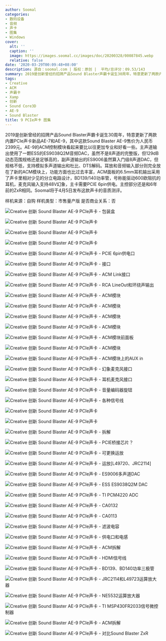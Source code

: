 ```yaml
---
author: Soomal
categories:
- 数码设备
- 音频
- 声卡
- 图集
- Windows
cover:
  alt: ''
  caption: ''
  image: https://images.soomal.cc/images/doc/20200328/00087845.webp
  relative: false
date: '2020-03-29T00:09:48+08:00'
description: 源自：soomal.com | 版权：原创 |  平均/总评分：09.53/143
summary: 2019是创新曾经的招牌产品Sound Blaster声霸卡诞生30周年，特意更新了两款内置PCIe声卡新品AE-7和AE-9，主声道输出使用了一颗ESS的ES9038Q2M音频DAC，支持模拟多声道输出和杜比、DTS解码。耳放和音频输入部分则完全放在了新的ACM模块上，可驱动600欧阻抗的耳机。
tags:
- Creative
- ACM
- 声霸卡
- Xamp
- 创新
- Sound Core3D
- AE-9
- Sound Blaster
title: 9 PCIe声卡 图集
---
```


2019是创新曾经的招牌产品Sound Blaster声霸卡诞生30周年，特意更新了两款内置PCIe声卡新品AE-7和AE-9，其中这款Sound Blaster AE-9售价为人民币2399元。AE-9的ACM控制模块看起来要比以往更加专业和好看一些。主声道输出使用了一颗ESS的ES9038Q2M音频DAC，虽然不是8声道的完整版，但129dB动态范围规格还是足够高的，副声道输出的ES9006虽然算入门级8声道DAC，但规格不低，支持模拟多声道输出和杜比、DTS解码。耳放和音频输入部分则完全放在了新的ACM模块上，功能方面也比过去丰富，ACM面板的6.5mm耳机输出采用了声卡里相对少见的分立电路设计，BD139/140功率管，号称能驱动600欧阻抗的耳机，麦克风输入支持48V幻象，主卡需要PCIE 6pin供电。主控部分还是和6年前的ZxR相同。Soomal将于4月5日发布这款声卡的音质测评。



样机来源：自购
样机类型：市售量产版
是否商业关系：否



![Creative 创新 Sound Blaster AE-9 PCIe声卡 - 包装盒](https://images.soomal.cc/images/doc/20200328/00087826.webp)



![Creative 创新 Sound Blaster AE-9 PCIe声卡](https://images.soomal.cc/images/doc/20200328/00087827.webp)



![Creative 创新 Sound Blaster AE-9 PCIe声卡](https://images.soomal.cc/images/doc/20200328/00087828.webp)



![Creative 创新 Sound Blaster AE-9 PCIe声卡](https://images.soomal.cc/images/doc/20200328/00087829.webp)



![Creative 创新 Sound Blaster AE-9 PCIe声卡 - PCIE 6pin供电口](https://images.soomal.cc/images/doc/20200328/00087830.webp)



![Creative 创新 Sound Blaster AE-9 PCIe声卡 - 接口](https://images.soomal.cc/images/doc/20200328/00087831.webp)



![Creative 创新 Sound Blaster AE-9 PCIe声卡 - ACM Link接口](https://images.soomal.cc/images/doc/20200328/00087832.webp)



![Creative 创新 Sound Blaster AE-9 PCIe声卡 - RCA LineOut和环绕声输出](https://images.soomal.cc/images/doc/20200328/00087833.webp)



![Creative 创新 Sound Blaster AE-9 PCIe声卡 - ACM模块](https://images.soomal.cc/images/doc/20200328/00087834.webp)



![Creative 创新 Sound Blaster AE-9 PCIe声卡 - ACM模块](https://images.soomal.cc/images/doc/20200328/00087835.webp)



![Creative 创新 Sound Blaster AE-9 PCIe声卡 - ACM模块](https://images.soomal.cc/images/doc/20200328/00087836.webp)



![Creative 创新 Sound Blaster AE-9 PCIe声卡 - ACM模块](https://images.soomal.cc/images/doc/20200328/00087837.webp)



![Creative 创新 Sound Blaster AE-9 PCIe声卡 - ACM模块前面板](https://images.soomal.cc/images/doc/20200328/00087838.webp)



![Creative 创新 Sound Blaster AE-9 PCIe声卡 - ACM模块](https://images.soomal.cc/images/doc/20200328/00087839.webp)



![Creative 创新 Sound Blaster AE-9 PCIe声卡 - ACM模块上的AUX in](https://images.soomal.cc/images/doc/20200328/00087840.webp)



![Creative 创新 Sound Blaster AE-9 PCIe声卡 - 幻象麦克风接口](https://images.soomal.cc/images/doc/20200328/00087841.webp)



![Creative 创新 Sound Blaster AE-9 PCIe声卡 - 耳机麦克风接口](https://images.soomal.cc/images/doc/20200328/00087842.webp)



![Creative 创新 Sound Blaster AE-9 PCIe声卡 - 音量编码器旋钮](https://images.soomal.cc/images/doc/20200328/00087843.webp)



![Creative 创新 Sound Blaster AE-9 PCIe声卡 - 各种信号线](https://images.soomal.cc/images/doc/20200328/00087844.webp)



![Creative 创新 Sound Blaster AE-9 PCIe声卡](https://images.soomal.cc/images/doc/20200328/00087845.webp)



![Creative 创新 Sound Blaster AE-9 PCIe声卡](https://images.soomal.cc/images/doc/20200328/00087846.webp)



![Creative 创新 Sound Blaster AE-9 PCIe声卡 - 拆解](https://images.soomal.cc/images/doc/20200328/00087847.webp)



![Creative 创新 Sound Blaster AE-9 PCIe声卡 - PCIE桥接芯片？](https://images.soomal.cc/images/doc/20200328/00087848.webp)



![Creative 创新 Sound Blaster AE-9 PCIe声卡 - 可更换运放](https://images.soomal.cc/images/doc/20200328/00087849.webp)



![Creative 创新 Sound Blaster AE-9 PCIe声卡 - 运放[L49720、JRC2114]](https://images.soomal.cc/images/doc/20200328/00087850.webp)



![Creative 创新 Sound Blaster AE-9 PCIe声卡 - ES9006多声道DAC](https://images.soomal.cc/images/doc/20200328/00087851.webp)



![Creative 创新 Sound Blaster AE-9 PCIe声卡 - ESS ES9038Q2M DAC](https://images.soomal.cc/images/doc/20200328/00087852.webp)



![Creative 创新 Sound Blaster AE-9 PCIe声卡 - TI PCM4220 ADC](https://images.soomal.cc/images/doc/20200328/00087853.webp)



![Creative 创新 Sound Blaster AE-9 PCIe声卡 - CA0132](https://images.soomal.cc/images/doc/20200328/00087854.webp)



![Creative 创新 Sound Blaster AE-9 PCIe声卡 - CA0113](https://images.soomal.cc/images/doc/20200328/00087855.webp)



![Creative 创新 Sound Blaster AE-9 PCIe声卡 - 滤波电容](https://images.soomal.cc/images/doc/20200328/00087856.webp)



![Creative 创新 Sound Blaster AE-9 PCIe声卡 - 供电口和电感](https://images.soomal.cc/images/doc/20200328/00087857.webp)



![Creative 创新 Sound Blaster AE-9 PCIe声卡 - ACM拆解](https://images.soomal.cc/images/doc/20200328/00087858.webp)



![Creative 创新 Sound Blaster AE-9 PCIe声卡 - HDMI信号线](https://images.soomal.cc/images/doc/20200328/00087859.webp)



![Creative 创新 Sound Blaster AE-9 PCIe声卡 - BD139、BD140功率三极管](https://images.soomal.cc/images/doc/20200328/00087860.webp)



![Creative 创新 Sound Blaster AE-9 PCIe声卡 - JRC2114和L49723运算放大器](https://images.soomal.cc/images/doc/20200328/00087861.webp)



![Creative 创新 Sound Blaster AE-9 PCIe声卡 - NE5532运算放大器](https://images.soomal.cc/images/doc/20200328/00087862.webp)



![Creative 创新 Sound Blaster AE-9 PCIe声卡 - TI MSP430FR2033信号微控制器](https://images.soomal.cc/images/doc/20200328/00087863.webp)



![Creative 创新 Sound Blaster AE-9 PCIe声卡 - ACM拆解](https://images.soomal.cc/images/doc/20200328/00087864.webp)



![Creative 创新 Sound Blaster AE-9 PCIe声卡 - 对比Sound Blaster ZxR](https://images.soomal.cc/images/doc/20200328/00087865.webp)